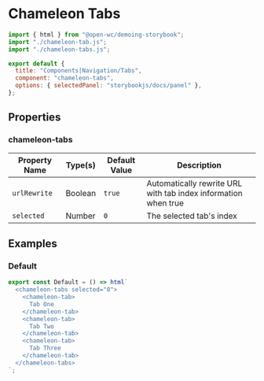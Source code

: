 # Chameleon Tabs

```js script
import { html } from "@open-wc/demoing-storybook";
import "./chameleon-tab.js";
import "./chameleon-tabs.js";

export default {
  title: "Components|Navigation/Tabs",
  component: "chameleon-tabs",
  options: { selectedPanel: "storybookjs/docs/panel" },
};
```

## Properties

### chameleon-tabs

| Property Name | Type(s) | Default Value | Description                                                    |
| ------------- | ------- | ------------- | -------------------------------------------------------------- |
| `urlRewrite`  | Boolean | `true`        | Automatically rewrite URL with tab index information when true |
| `selected`    | Number  | `0`           | The selected tab's index                                       |

## Examples

### Default

```js preview-story
export const Default = () => html`
  <chameleon-tabs selected="0">
    <chameleon-tab>
      Tab One
    </chameleon-tab>
    <chameleon-tab>
      Tab Two
    </chameleon-tab>
    <chameleon-tab>
      Tab Three
    </chameleon-tab>
  </chameleon-tabs>
`;
```
